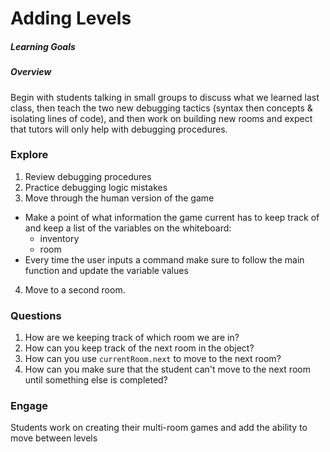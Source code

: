 # Adding Levels

##### Learning Goals

##### Overview
Begin with students talking in small groups to discuss what we learned last class, then teach the two new debugging tactics (syntax then concepts & isolating lines of code), and then work on building new rooms and expect that tutors will only help with debugging procedures.

### Explore
1. Review debugging procedures
2. Practice debugging logic mistakes
3. Move through the human version of the game
  - Make a point of what information the game current has to keep track of and keep a list of the variables on the whiteboard:
    - inventory
    - room
  - Every time the user inputs a command make sure to follow the main function and update the variable values
4. Move to a second room.

### Questions
1. How are we keeping track of which room we are in?
2. How can you keep track of the next room in the object?
3. How can you use `currentRoom.next` to move to the next room?
4. How can you make sure that the student can't move to the next room until something else is completed?

### Engage
Students work on creating their multi-room games and add the ability to move between levels
